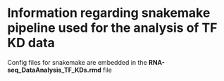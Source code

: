 # Information regarding snakemake pipeline used for the analysis of TF KD data

Config files for snakemake are embedded in the **RNA-seq_DataAnalysis_TF_KDs.rmd** file
